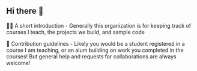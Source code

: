 ## Hi there 👋

🙋‍♀️ A short introduction - Generally this organization is for keeping track of courses I teach, the projects we build, and sample code

🌈 Contribution guidelines - Likely you would be a student registered in a course I am teaching, or an alum building on work you completed in the courses! But general help and requests for collaborations are always welcome!

<!--

**Here are some ideas to get you started:**

🙋‍♀️ A short introduction - what is your organization all about?
🌈 Contribution guidelines - how can the community get involved?
👩‍💻 Useful resources - where can the community find your docs? Is there anything else the community should know?
🍿 Fun facts - what does your team eat for breakfast?
🧙 Remember, you can do mighty things with the power of [Markdown](https://docs.github.com/github/writing-on-github/getting-started-with-writing-and-formatting-on-github/basic-writing-and-formatting-syntax)
-->
